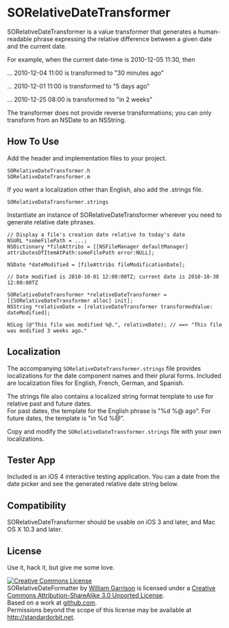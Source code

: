 # SORelativeDateTransformer #

SORelativeDateTransformer is a value transformer that generates a human-readable phrase expressing the relative difference between a given date and the current date.


For example, when the current date-time is 2010-12-05 11:30, then

... 2010-12-04 11:00 is transformed to "30 minutes ago"

... 2010-12-01 11:00 is transformed to "5 days ago"

... 2010-12-25 08:00 is transformed to "in 2 weeks"

The transformer does not provide reverse transformations; you can only transform from an NSDate to an NSString.

## How To Use ##

Add the header and implementation files to your project.

	SORelativeDateTransformer.h
	SORelativeDateTransformer.m
	
If you want a localization other than English, also add the .strings file.

	SORelativeDataTransformer.strings
	

Instantiate an instance of SORelativeDateTransformer wherever you need to generate relative date phrases.

	// Display a file's creation date relative to today's date
	NSURL *someFilePath = ...;
	NSDictionary *fileAttribs = [[NSFileManager defaultManager] attributesOfItemAtPath:someFilePath error:NULL];
	
	NSDate *dateModified = [fileAttribs fileModificationDate];
	
	// Date modified is 2010-10-01 12:00:00TZ; current date is 2010-10-30 12:00:00TZ
	
	SORelativeDateTransformer *relativeDateTransformer = [[SORelativeDateTransformer alloc] init];
	NSString *relativeDate = [relativeDateTransformer transformedValue: dateModified];
	
	NSLog (@"This file was modified %@.", relativeDate); // ==> "This file was modified 3 weeks ago."
	
## Localization ##


The accompanying `SORelativeDateTransformer.strings` file provides localizations for the date component names and their plural forms. Included are localization files for English, French, German, and Spanish.

The strings file also contains a localized string format template to use for relative past and future dates.  
For past dates, the template for the English phrase is "%d %@ ago". For future dates, the template is "in %d %@".

Copy and modify the `SORelativeDateTransformer.strings` file with your own localizations.

## Tester App ##

Included is an iOS 4 interactive testing application. You can a date from the date picker and see the generated relative date string below.

## Compatibility ##

SORelativeDateTransformer should be usable on iOS 3 and later, and Mac OS X 10.3 and later.

## License ##

Use it, hack it, but give me some love.

<a rel="license" href="http://creativecommons.org/licenses/by-sa/3.0/"><img alt="Creative Commons License" style="border-width:0" src="http://i.creativecommons.org/l/by-sa/3.0/88x31.png" /></a><br /><span xmlns:dct="http://purl.org/dc/terms/" href="http://purl.org/dc/dcmitype/Text" property="dct:title" rel="dct:type">SORelativeDateFormatter</span> by <a xmlns:cc="http://creativecommons.org/ns#" href="http://github.com/billgarrison" property="cc:attributionName" rel="cc:attributionURL">William Garrison</a> is licensed under a <a rel="license" href="http://creativecommons.org/licenses/by-sa/3.0/">Creative Commons Attribution-ShareAlike 3.0 Unported License</a>.<br />Based on a work at <a xmlns:dct="http://purl.org/dc/terms/" href="https://github.com/digdog/NSDate-RelativeDate" rel="dct:source">github.com</a>.<br />Permissions beyond the scope of this license may be available at <a xmlns:cc="http://creativecommons.org/ns#" href="http://standardorbit.net" rel="cc:morePermissions">http://standardorbit.net</a>.

